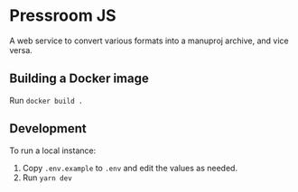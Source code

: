 # Pressroom JS
A web service to convert various formats into a manuproj archive, and vice versa.  

## Building a Docker image
Run `docker build .`

## Development
To run a local instance:

1. Copy `.env.example` to `.env` and edit the values as needed.
2. Run `yarn dev`
